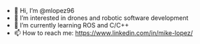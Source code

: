 - 👋 Hi, I’m @mlopez96
- 👀 I’m interested in drones and robotic software development
- 🌱 I’m currently learning ROS and C/C++
- 📫 How to reach me: https://www.linkedin.com/in/mike-lopez/

<!---
mlopez96/mlopez96 is a ✨ special ✨ repository because its `README.md` (this file) appears on your GitHub profile.
You can click the Preview link to take a look at your changes.
--->
